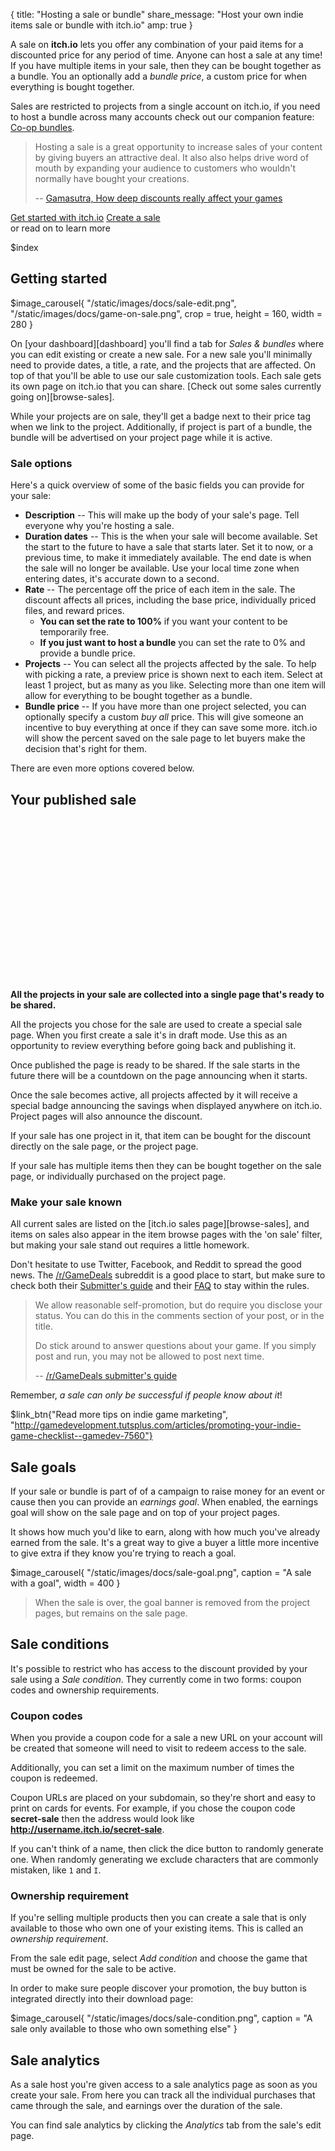 {
  title: "Hosting a sale or bundle"
  share_message: "Host your own indie items sale or bundle with itch.io"
  amp: true
}

A sale on **itch.io** lets you offer any combination of your paid items for a
discounted price for any period of time. Anyone can host a sale at any time! If
you have multiple items in your sale, then they can be bought together as a
bundle. You an optionally add a *bundle price*, a custom price for when
everything is bought together.

Sales are restricted to projects from a single account on itch.io, if you need
to host a bundle across many accounts check out our companion feature: [Co-op
bundles][coop_bundles].

> Hosting a sale is a great opportunity to increase sales of your content by
> giving buyers an attractive deal. It also also helps drive word of mouth by
> expanding your audience to customers who wouldn't normally have bought your
> creations.
>
> -- [Gamasutra, How deep discounts really affect your games][gamasales]

<div class="button_row">
<a href="/developers" class="button fat on_logged_out">Get started with itch.io</a>
<a href="/dashboard/sales" class="button fat on_logged_in">Create a sale</a>
<div class="sub">or read on to learn more</div>
</div>


$index

## Getting started

$image_carousel{
  "/static/images/docs/sale-edit.png",
  "/static/images/docs/game-on-sale.png",
  crop = true,
  height = 160,
  width = 280
}

On [your dashboard][dashboard] you'll find a tab for *Sales & bundles* where
you can edit existing or create a new sale. For a new sale you'll minimally
need to provide dates, a title, a rate, and the projects that are affected. On
top of that you'll be able to use our sale customization tools. Each sale gets
its own page on itch.io that you can share.  [Check out some sales currently
going on][browse-sales].

While your projects are on sale, they'll get a badge next to their price tag
when we link to the project. Additionally, if project is part of a bundle, the
bundle will be advertised on your project page while it is active.

### Sale options

Here's a quick overview of some of the basic fields you can provide for your sale:

* **Description** -- This will make up the body of your sale's page. Tell everyone why you're hosting a sale.
* **Duration dates** -- This is the when your sale will become available. Set the start to the future to have a sale that starts later. Set it to now, or a previous time, to make it immediately available. The end date is when the sale will no longer be available. Use your local time zone when entering dates, it's accurate down to a second.
* **Rate** -- The percentage off the price of each item in the sale. The
  discount affects all prices, including the base price, individually priced
  files, and reward prices.
  * **You can set the rate to 100%** if you want your content to be temporarily free.
  * **If you just want to host a bundle** you can set the rate to 0% and provide a bundle price.
* **Projects** -- You can select all the projects affected by the sale. To help with picking a rate, a preview price is shown next to each item. Select at least 1 project, but as many as you like. Selecting more than one item will allow for everything to be bought together as a bundle.
* **Bundle price** -- If you have more than one project selected, you can optionally specify a custom *buy all* price. This will give someone an incentive to buy everything at once if they can save some more. itch.io will show the percent saved on the sale page to let buyers make the decision that's right for them.

There are even more options covered below.

## Your published sale

<div class="aside_image promo_image"><div class="image_holder" style="background-image: url(http://commondatastorage.googleapis.com/itchio/static/images/promo/sale5.png); width: 274px; height: 259px;"></div></div>

**All the projects in your sale are collected into a single page that's ready to be shared.**

All the projects you chose for the sale are used to create a special sale page.
When you first create a sale it's in draft mode. Use this as an opportunity to
review everything before going back and publishing it.

Once published the page is ready to be shared. If the sale starts in the future
there will be a countdown on the page announcing when it starts.

Once the sale becomes active, all projects affected by it will receive a
special badge announcing the savings when displayed anywhere on itch.io.
Project pages will also announce the discount.

If your sale has one project in it, that item can be bought for the discount
directly on the sale page, or the project page.

If your sale has multiple items then they can be bought together on the sale
page, or individually purchased on the project page.

### Make your sale known

All current sales are listed on the [itch.io sales page][browse-sales], and items on
sales also appear in the item browse pages with the 'on sale' filter, but making
your sale stand out requires a little homework.

Don't hesitate to use Twitter, Facebook, and Reddit to spread the good news. The
[/r/GameDeals][gamedeals] subreddit is a good place to start, but make sure to
check both their [Submitter's guide][gdsubmit] and their [FAQ][gdfaq] to stay
within the rules.

> We allow reasonable self-promotion, but do require you disclose your status.
> You can do this in the comments section of your post, or in the title.
>
> Do stick around to answer questions about your game. If you simply post and run,
> you may not be allowed to post next time.
>
> -- [/r/GameDeals submitter's guide][gdsubmit]

Remember, *a sale can only be successful if people know about it*!

$link_btn{"Read more tips on indie game marketing",
  "http://gamedevelopment.tutsplus.com/articles/promoting-your-indie-game-checklist--gamedev-7560"}


## Sale goals

If your sale or bundle is part of of a campaign to raise money for an event or
cause then you can provide an *earnings goal*. When enabled, the earnings goal
will show on the sale page and on top of your project pages.

It shows how much you'd like to earn, along with how much you've already earned
from the sale. It's a great way to give a buyer a little more incentive to give
extra if they know you're trying to reach a goal.

$image_carousel{
  "/static/images/docs/sale-goal.png",
  caption = "A sale with a goal",
  width = 400
}

> When the sale is over, the goal banner is removed from the project pages, but
> remains on the sale page.

## Sale conditions

It's possible to restrict who has access to the discount provided by your sale
using a *Sale condition*. They currently come in two forms: coupon codes and
ownership requirements.

### Coupon codes

When you provide a coupon code for a sale a new URL on your account will be
created that someone will need to visit to redeem access to the sale.

Additionally, you can set a limit on the maximum number of times the coupon is
redeemed.

Coupon URLs are placed on your subdomain, so they're short and easy to print on
cards for events. For example, if you chose the coupon code **secret-sale**
then the address would look like **http://username.itch.io/secret-sale**.

If you can't think of a name, then click the dice button to randomly generate
one. When randomly generating we exclude characters that are commonly mistaken,
like `1` and `I`.

### Ownership requirement

If you're selling multiple products then you can create a sale that is only
available to those who own one of your existing items. This is called an
*ownership requirement*.

From the sale edit page, select *Add condition* and choose the game that must be
owned for the sale to be active.

In order to make sure people discover your promotion, the buy button is
integrated directly into their download page:

$image_carousel{
  "/static/images/docs/sale-condition.png",
  caption = "A sale only available to those who own something else"
}

## Sale analytics

As a sale host you're given access to a sale analytics page as soon as you
create your sale. From here you can track all the individual purchases that
came through the sale, and earnings over the duration of the sale.

You can find sale analytics by clicking the *Analytics* tab from the sale's
edit page.

[gamasales]: http://www.gamasutra.com/view/news/174587/Steam_sales_How_deep_discounts_really_affect_your_games.php
[gamedeals]: http://reddit.com/r/gamedeals
[gdsubmit]: https://www.reddit.com/r/GameDeals/wiki/submittersguide
[gdfaq]: https://www.reddit.com/r/GameDeals/wiki/faq
[coop_bundles]: /docs/creators/bundles


